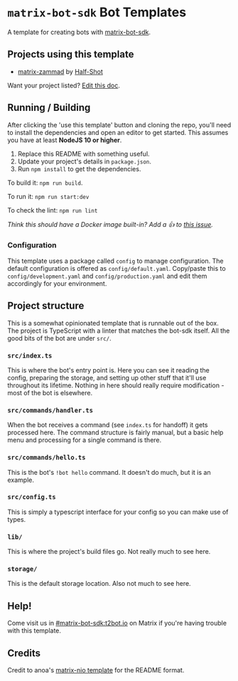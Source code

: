 # `matrix-bot-sdk` Bot Templates

A template for creating bots with [matrix-bot-sdk](https://www.npmjs.com/package/matrix-bot-sdk).

## Projects using this template

- [matrix-zammad](https://github.com/Half-Shot/matrix-zammad) by [Half-Shot](https://github.com/Half-Shot)

Want your project listed? [Edit this doc](https://github.com/turt2live/matrix-bot-sdk-bot-template/edit/master/README.md).

## Running / Building

After clicking the 'use this template' button and cloning the repo, you'll need to install the dependencies
and open an editor to get started. This assumes you have at least **NodeJS 10 or higher**.

1. Replace this README with something useful.
2. Update your project's details in `package.json`.
3. Run `npm install` to get the dependencies.

To build it: `npm run build`.

To run it: `npm run start:dev`

To check the lint: `npm run lint`

*Think this should have a Docker image built-in? Add a 👍 to [this issue](https://github.com/turt2live/matrix-bot-sdk-bot-template/issues/1).*

### Configuration

This template uses a package called `config` to manage configuration. The default configuration is offered
as `config/default.yaml`. Copy/paste this to `config/development.yaml` and `config/production.yaml` and edit
them accordingly for your environment.

## Project structure

This is a somewhat opinionated template that is runnable out of the box. The project is TypeScript with
a linter that matches the bot-sdk itself. All the good bits of the bot are under `src/`.

### `src/index.ts`

This is where the bot's entry point is. Here you can see it reading the config, preparing the storage,
and setting up other stuff that it'll use throughout its lifetime. Nothing in here should really require
modification - most of the bot is elsewhere.

### `src/commands/handler.ts`

When the bot receives a command (see `index.ts` for handoff) it gets processed here. The command structure
is fairly manual, but a basic help menu and processing for a single command is there.

### `src/commands/hello.ts`

This is the bot's `!bot hello` command. It doesn't do much, but it is an example.

### `src/config.ts`

This is simply a typescript interface for your config so you can make use of types.

### `lib/`

This is where the project's build files go. Not really much to see here.

### `storage/`

This is the default storage location. Also not much to see here.

## Help!

Come visit us in [#matrix-bot-sdk:t2bot.io](https://matrix.to/#/#matrix-bot-sdk:t2bot.io) on Matrix if you're
having trouble with this template.

## Credits

Credit to anoa's [matrix-nio template](https://github.com/anoadragon453/nio-template) for the README format.
